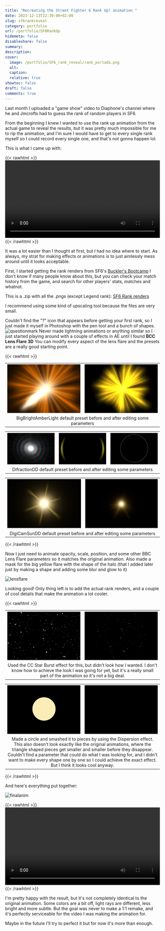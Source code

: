 ```yaml
---
title: "Recreating the Street Fighter 6 Rank Up! animation "
date: 2023-12-13T22:39:00+02:00
slug: sf6rankreveal
category: portfolio
url: /portfolio/SF6RankUp
hidemeta: false
disableshare: false
summary:
description:
cover:
  image: /portfolio/SF6_rank_reveal/rank_portada.png
  alt:
  caption:
  relative: true
showtoc: false
draft: false
comments: true
---
```


Last month I uploaded a "game show" video to Diaphone's channel where he and Jmcrofts had to guess the rank of random players in SF6.

From the beginning I knew I wanted to use the rank up animation from the actual game to reveal the results, but it was pretty much impossible for me to rip the animation, and I'm sure I would have to get to every single rank myself so I could record every single one, and that's not gonna happen lol.

This is what I came up with:

{{< rawhtml >}}
<video width=100% controls>
    <source src="rankreveal.webm" type="video/webm">
    Your browser does not support the video tag.  
</video>
{{< /rawhtml >}}

It was a lot easier than I thought at first, but I had no idea where to start. As always, my strat for making effects or animations is to just aimlessly mess around until it looks acceptable.

First, I started getting the rank renders from SF6's [Buckler's Bootcamp](https://www.streetfighter.com/6/buckler)
I don't know if many people know about this, but you can check your match history from the game, and search for other players' stats, matches and whatnot.

This is a .zip with all the .pngs (except Legend rank):
[SF6 Rank renders](SF6_Ranks.zip)

I recommend using some kind of upscaling tool because the files are very small.

Couldn't find the "?" icon that appears before getting your first rank, so I just made it myself in Photoshop with the pen tool and a bunch of shapes.
![questionmark](interrogante.png)
Never made lightning animations or anything similar so I just started playing around with a couple of effects in AE until I found **BCC Lens Flare 3D**
You can modify every aspect of the lens flare and the presets are a really good starting point.

{{< rawhtml >}}
<table>
  <tr>
    <th><img src="bigbrightamberlight.png"</th>
    <th><img src="bigbrightamberlight_edit.png"</th>
  </tr>
  <tr>
    <td colspan="2" style="text-align: center">
    BigBrightAmberLight default preset before and after editing some parameters
    </td>
  </tr>
</table>

<table>
  <tr>
    <th><img src="difractiondd.png"</th>
    <th><img src="difractiondd_edit.png"</th>
    <th><img src="difractiondd_edit2.png"</th>
  </tr>
  <tr>
    <td colspan="3" style="text-align: center">
    DifractionDD default preset before and after editing some parameters
    </td>
  </tr>
</table>

<table>
  <tr>
    <th><img src="digicamsundd.png"</th>
    <th><img src="digicamsundd_edit.gif"</th>
  </tr>
  <tr>
    <td colspan="2" style="text-align: center">
    DigiCamSunDD default preset before and after editing some parameters
    </td>
  </tr>
</table>

{{< /rawhtml >}}


Now I just need to animate opacity, scale, position, and some other BBC Lens Flare parameters so it matches the original animation. Also made a mask for the big yellow flare with the shape of the halo (that I added later just by making a shape and adding some blur and glow to it)

![lensflare](lensflare_anim.gif)

Looking good! Only thing left is to add the actual rank renders, and a couple of cool details that make the animation a lot cooler.

{{< rawhtml >}}
<table>
  <tr>
    <th><img src="particles.png"</th>
    <th><img src="particles_anim.gif"</th>
  </tr>
  <tr>
    <td colspan="2" style="text-align: center">
    Used the CC Star Burst effect for this, but didn't look how I wanted. I don't know how to achieve the look I was going for yet, but it's a really small part of the animation so it's not a big deal.
    </td>
  </tr>
</table>
<table>
  <tr>
    <th><img src="brokenshape.png"</th>
    <th><img src="brokenshape_anim.gif"</th>
  </tr>
  <tr>
    <td colspan="2" style="text-align: center">
    Made a circle and smashed it to pieces by using the Dispersion effect. This also doesn't look exactly like the original animations, where the triangle shaped pieces get smaller and smaller before they disappear. Couldn't find a parameter that could do what I was looking for, and I didn't want to make every shape one by one so I could achieve the exact effect.  But I think it looks cool anyway.
    </td>
  </tr>
</table>
{{< /rawhtml >}}

And here's everything put together:

![finalanim](finalanim.gif)

{{< rawhtml >}}
<video width=100% controls>
    <source src="sf6ranks.webm" type="video/webm">
    Your browser does not support the video tag.  
</video>
{{< /rawhtml >}}


I'm pretty happy with the result, but it's not completely identical to the original animation. Some colors are a bit off, light rays are different, less bright and more subtle. But the goal was never to make a 1:1 remake, and it's perfectly serviceable for the video I was making the animation for.

Maybe in the future I'll try to perfect it but for now it's more than enough.
